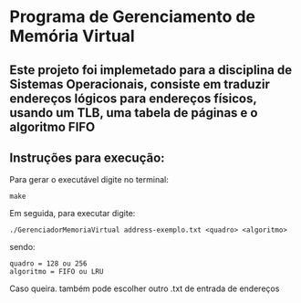 # Programa de Gerenciamento de Memória Virtual

## Este projeto foi implemetado para a disciplina de Sistemas Operacionais, consiste em traduzir endereços lógicos para endereços físicos, usando um TLB, uma tabela de páginas e o algoritmo FIFO


## Instruções para execução:

Para gerar o executável digite no terminal:

    make

Em seguida, para executar digite:

    ./GerenciadorMemoriaVirtual address-exemplo.txt <quadro> <algoritmo>

sendo:

    quadro = 128 ou 256
    algoritmo = FIFO ou LRU

Caso queira. também pode escolher outro .txt de entrada de endereços
